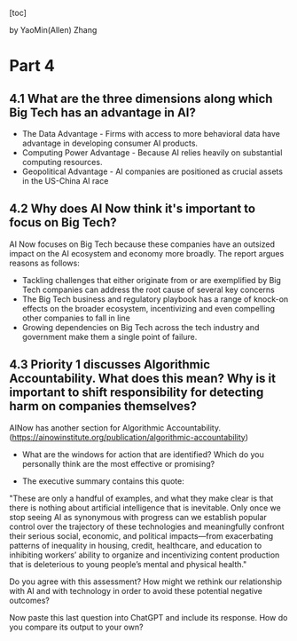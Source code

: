 [toc]

by YaoMin(Allen) Zhang

#  Part 4

## 4.1 What are the three dimensions along which Big Tech has an advantage in AI?

- The Data Advantage - Firms with access to more behavioral data have advantage in developing consumer AI products.
- Computing Power Advantage - Because AI relies heavily on substantial computing resources.
- Geopolitical Advantage - AI companies are positioned as crucial assets in the US-China AI race

## 4.2 Why does AI Now think it's important to focus on Big Tech?
AI Now focuses on Big Tech because these companies have an outsized impact on the AI ecosystem and economy more broadly. The report argues reasons as follows:
- Tackling challenges that either originate from or are exemplified by Big Tech
  companies can address the root cause of several key concerns
- The Big Tech business and regulatory playbook has a range of knock-on effects on the broader ecosystem, incentivizing and even compelling other companies to fall in line
- Growing dependencies on Big Tech across the tech industry and government make them a single point of failure.

## 4.3  Priority 1 discusses Algorithmic Accountability. What does this mean? Why is it important to shift responsibility for detecting harm on companies themselves?
AINow has another section for Algorithmic Accountability.(https://ainowinstitute.org/publication/algorithmic-accountability)

- What are the windows for action that are identified? Which do you personally think are the most effective or promising?

- The executive summary contains this quote:

"These are only a handful of examples, and what they make clear is that there is nothing about
artificial intelligence that is inevitable. Only once we stop seeing AI as synonymous with progress
can we establish popular control over the trajectory of these technologies and meaningfully confront
their serious social, economic, and political impacts—from exacerbating patterns of inequality in
housing, credit, healthcare, and education to inhibiting workers’ ability to organize and incentivizing
content production that is deleterious to young people’s mental and physical health."

Do you agree with this assessment? How might we rethink our relationship with AI and with technology in order to avoid these potential negative outcomes?

Now paste this last question into ChatGPT and include its response. How do you compare its output to your own? 




